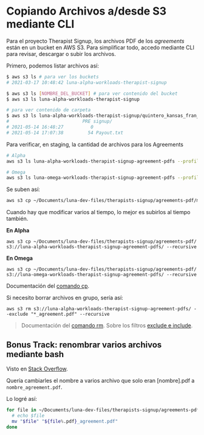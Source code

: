 # Copiando Archivos a/desde S3 mediante CLI

Para el proyecto Therapist Signup, los archivos PDF de los *agreements* están en un bucket en AWS S3. Para simplificar todo, accedo mediante CLI para revisar, descargar o subir los archivos.

Primero, podemos listar archivos así:
```bash
$ aws s3 ls # para ver los buckets
# 2021-03-17 10:48:42 luna-alpha-workloads-therapist-signup

$ aws s3 ls [NOMBRE_DEL_BUCKET] # para ver contenido del bucket
$ aws s3 ls luna-alpha-workloads-therapist-signup

# para ver contenido de carpeta
$ aws s3 ls luna-alpha-workloads-therapist-signup/quintero_kansas_fran_kansas_2021-05-14/
#                           PRE signup/
# 2021-05-14 16:48:27          0 
# 2021-05-14 17:07:38         54 Payout.txt
```

Para verificar, en staging, la cantidad de archivos para los Agreements
```bash
# Alpha
aws s3 ls luna-alpha-workloads-therapist-signup-agreement-pdfs --profile alpha | grep "_agreement.pdf" | wc -l

# Omega
aws s3 ls luna-omega-workloads-therapist-signup-agreement-pdfs --profile omega | grep "_agreement.pdf" | wc -l
```

Se suben así:
```bash
aws s3 cp ~/Documents/luna-dev-files/therapists-signup/agreements-pdf/maryland_agreement.pdf s3://luna-alpha-workloads-therapist-signup-agreement-pdfs/ --profile alpha
```

Cuando hay que modificar varios al tiempo, lo mejor es subirlos al tiempo también.

**En Alpha**
```
aws s3 cp ~/Documents/luna-dev-files/therapists-signup/agreements-pdf/ s3://luna-alpha-workloads-therapist-signup-agreement-pdfs/ --recursive
```

**En Omega**
```
aws s3 cp ~/Documents/luna-dev-files/therapists-signup/agreements-pdf/ s3://luna-omega-workloads-therapist-signup-agreement-pdfs/ --recursive
```

Documentación del [comando cp](https://docs.aws.amazon.com/cli/latest/reference/s3/cp.html).

Si necesito borrar archivos en grupo, sería así:
```
aws s3 rm s3://luna-alpha-workloads-therapist-signup-agreement-pdfs/ --exclude "*_agreement.pdf" --recursive
```

> Documentación del [comando rm](https://docs.aws.amazon.com/cli/latest/reference/s3/rm.html). Sobre los filtros [exclude e include](https://docs.aws.amazon.com/cli/latest/reference/s3/index.html#use-of-exclude-and-include-filters).


## Bonus Track: renombrar varios archivos mediante bash

Visto en [Stack Overflow](https://stackoverflow.com/a/24592379/1407371).

Quería cambiarles el nombre a varios archivo que solo eran [nombre].pdf a `nombre_agreement.pdf`.

Lo logré así:
```bash
for file in ~/Documents/luna-dev-files/therapists-signup/agreements-pdf/*.pdf; do
  # echo $file
  mv "$file" "${file%.pdf}_agreement.pdf"
done
```


